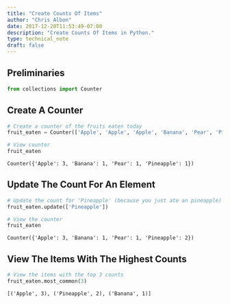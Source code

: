 ```yaml
---
title: "Create Counts Of Items"
author: "Chris Albon"
date: 2017-12-20T11:53:49-07:00
description: "Create Counts Of Items in Python."
type: technical_note
draft: false
---
```

## Preliminaries


```python
from collections import Counter
```

## Create A Counter


```python
# Create a counter of the fruits eaten today
fruit_eaten = Counter(['Apple', 'Apple', 'Apple', 'Banana', 'Pear', 'Pineapple'])

# View counter
fruit_eaten
```




    Counter({'Apple': 3, 'Banana': 1, 'Pear': 1, 'Pineapple': 1})



## Update The Count For An Element


```python
# Update the count for 'Pineapple' (because you just ate an pineapple)
fruit_eaten.update(['Pineapple'])

# View the counter
fruit_eaten
```




    Counter({'Apple': 3, 'Banana': 1, 'Pear': 1, 'Pineapple': 2})



## View The Items With The Highest Counts


```python
# View the items with the top 3 counts
fruit_eaten.most_common(3)
```




    [('Apple', 3), ('Pineapple', 2), ('Banana', 1)]


